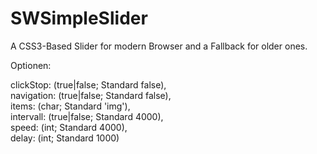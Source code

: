 # SWSimpleSlider
A CSS3-Based Slider for modern Browser and a Fallback for older ones.


Optionen:

clickStop: (true|false; Standard false),  
navigation: (true|false; Standard false),  
items: (char; Standard 'img'),  
intervall: (true|false; Standard 4000),  
speed: (int; Standard 4000),  
delay: (int; Standard 1000)  
